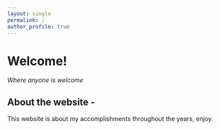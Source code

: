 ```yaml
---
layout: single
permalink: / 
author_profile: true
---
```


# Welcome!
*Where anyone is welcome*

## About the website - 
This website is about my accomplishments throughout the years, enjoy. 
